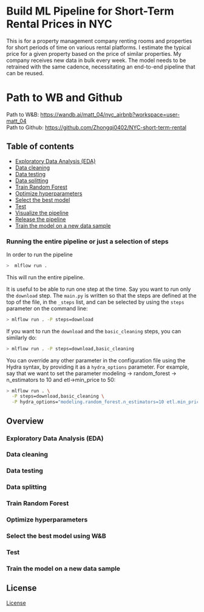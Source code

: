 # Build ML Pipeline for Short-Term Rental Prices in NYC
This is for a property management company renting rooms and properties for short periods of 
time on various rental platforms. I estimate the typical price for a given property based 
on the price of similar properties. My company receives new data in bulk every week. The model needs 
to be retrained with the same cadence, necessitating an end-to-end pipeline that can be reused.

# Path to WB and Github
Path to W&B: https://wandb.ai/matt_04/nyc_airbnb?workspace=user-matt_04  
Path to Github: https://github.com/Zhongqi0402/NYC-short-term-rental
## Table of contents

* [Exploratory Data Analysis (EDA)](#exploratory-data-analysis-eda)
* [Data cleaning](#data-cleaning)
* [Data testing](#data-testing)
* [Data splitting](#data-splitting)
* [Train Random Forest](#train-random-forest)
* [Optimize hyperparameters](#optimize-hyperparameters)
* [Select the best model](#select-the-best-model)
* [Test](#test)
* [Visualize the pipeline](#visualize-the-pipeline)
* [Release the pipeline](#release-the-pipeline)
* [Train the model on a new data sample](#train-the-model-on-a-new-data-sample)

### Running the entire pipeline or just a selection of steps
In order to run the pipeline
```bash
>  mlflow run .
```
This will run the entire pipeline.

It is useful to be able to run one step at the time. Say you want to run only
the ``download`` step. The `main.py` is written so that the steps are defined at the top of the file, in the 
``_steps`` list, and can be selected by using the `steps` parameter on the command line:

```bash
> mlflow run . -P steps=download
```
If you want to run the ``download`` and the ``basic_cleaning`` steps, you can similarly do:
```bash
> mlflow run . -P steps=download,basic_cleaning
```
You can override any other parameter in the configuration file using the Hydra syntax, by
providing it as a ``hydra_options`` parameter. For example, say that we want to set the parameter
modeling -> random_forest -> n_estimators to 10 and etl->min_price to 50:

```bash
> mlflow run . \
  -P steps=download,basic_cleaning \
  -P hydra_options="modeling.random_forest.n_estimators=10 etl.min_price=50"
```


## Overview

### Exploratory Data Analysis (EDA)

### Data cleaning

### Data testing

### Data splitting

### Train Random Forest

### Optimize hyperparameters

### Select the best model using W&B

### Test

### Train the model on a new data sample

## License

[License](LICENSE.txt)
